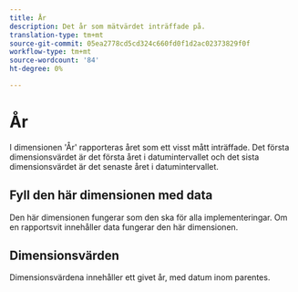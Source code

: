 ```yaml
---
title: År
description: Det år som mätvärdet inträffade på.
translation-type: tm+mt
source-git-commit: 05ea2778cd5cd324c660fd0f1d2ac02373829f0f
workflow-type: tm+mt
source-wordcount: '84'
ht-degree: 0%

---
```



# År

I dimensionen &#39;År&#39; rapporteras året som ett visst mått inträffade. Det första dimensionsvärdet är det första året i datumintervallet och det sista dimensionsvärdet är det senaste året i datumintervallet.

## Fyll den här dimensionen med data

Den här dimensionen fungerar som den ska för alla implementeringar. Om en rapportsvit innehåller data fungerar den här dimensionen.

## Dimensionsvärden

Dimensionsvärdena innehåller ett givet år, med datum inom parentes.
